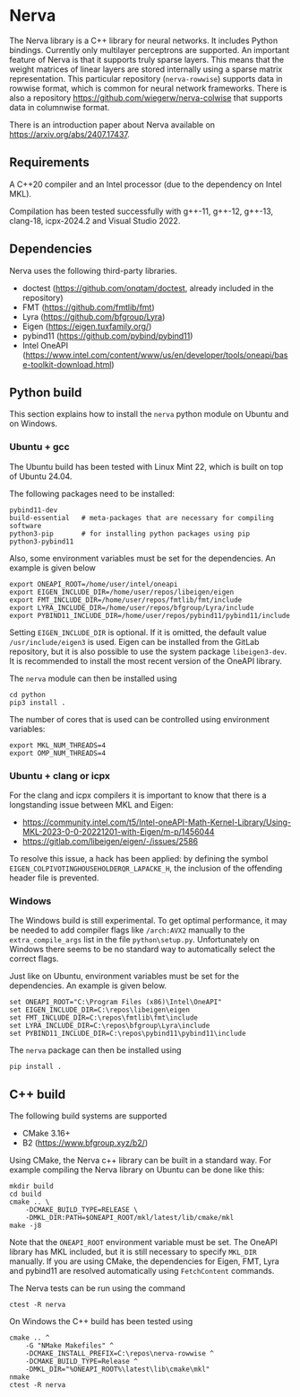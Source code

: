 # Nerva
The Nerva library is a C++ library for neural networks. It includes
Python bindings. Currently only multilayer perceptrons are supported.
An important feature of Nerva is that it supports truly sparse layers.
This means that the weight matrices of linear layers are stored internally
using a sparse matrix representation. This particular repository (`nerva-rowwise`)
supports data in rowwise format, which is common for neural network frameworks.
There is also a repository https://github.com/wiegerw/nerva-colwise that supports
data in columnwise format.

There is an introduction paper about Nerva available on https://arxiv.org/abs/2407.17437.

## Requirements
A C++20 compiler and an Intel processor (due to the dependency on Intel MKL).

Compilation has been tested successfully with g++-11, g++-12, g++-13, clang-18, icpx-2024.2 and Visual Studio 2022.

## Dependencies
Nerva uses the following third-party libraries.

* doctest (https://github.com/onqtam/doctest, already included in the repository)
* FMT (https://github.com/fmtlib/fmt)
* Lyra (https://github.com/bfgroup/Lyra)
* Eigen (https://eigen.tuxfamily.org/)
* pybind11 (https://github.com/pybind/pybind11)
* Intel OneAPI (https://www.intel.com/content/www/us/en/developer/tools/oneapi/base-toolkit-download.html)

## Python build
This section explains how to install the `nerva` python module on Ubuntu and on Windows.

### Ubuntu + gcc
The Ubuntu build has been tested with Linux Mint 22, which is built on top of Ubuntu 24.04.

The following packages need to be installed:
```
pybind11-dev
build-essential   # meta-packages that are necessary for compiling software
python3-pip       # for installing python packages using pip
python3-pybind11
```

Also, some environment variables must be set for the dependencies. An example is
given below
```
export ONEAPI_ROOT=/home/user/intel/oneapi
export EIGEN_INCLUDE_DIR=/home/user/repos/libeigen/eigen
export FMT_INCLUDE_DIR=/home/user/repos/fmtlib/fmt/include
export LYRA_INCLUDE_DIR=/home/user/repos/bfgroup/Lyra/include
export PYBIND11_INCLUDE_DIR=/home/user/repos/pybind11/pybind11/include
```
Setting `EIGEN_INCLUDE_DIR` is optional. If it is omitted, the default value
`/usr/include/eigen3` is used. Eigen can be installed from the GitLab repository,
but it is also possible to use the system package `libeigen3-dev`.
It is recommended to install the most recent version of the OneAPI library.

The `nerva` module can then be installed using
```
cd python
pip3 install .
```

The number of cores that is used can be controlled using environment variables:
```
export MKL_NUM_THREADS=4
export OMP_NUM_THREADS=4
```

### Ubuntu + clang or icpx
For the clang and icpx compilers it is important to know that there is a longstanding
issue between MKL and Eigen:

* https://community.intel.com/t5/Intel-oneAPI-Math-Kernel-Library/Using-MKL-2023-0-0-20221201-with-Eigen/m-p/1456044
* https://gitlab.com/libeigen/eigen/-/issues/2586

To resolve this issue, a hack has been applied: by defining the symbol `EIGEN_COLPIVOTINGHOUSEHOLDERQR_LAPACKE_H`,
the inclusion of the offending header file is prevented.

### Windows
The Windows build is still experimental.
To get optimal performance, it may be needed to add compiler flags like `/arch:AVX2`
manually to the `extra_compile_args` list in the file `python\setup.py`. Unfortunately
on Windows there seems to be no standard way to automatically select the correct flags.

Just like on Ubuntu, environment variables must be set for the dependencies.
An example is given below.
```
set ONEAPI_ROOT="C:\Program Files (x86)\Intel\OneAPI"
set EIGEN_INCLUDE_DIR=C:\repos\libeigen\eigen
set FMT_INCLUDE_DIR=C:\repos\fmtlib\fmt\include
set LYRA_INCLUDE_DIR=C:\repos\bfgroup\Lyra\include
set PYBIND11_INCLUDE_DIR=C:\repos\pybind11\pybind11\include
```

The `nerva` package can then be installed using
```
pip install .
```

## C++ build
The following build systems are supported
* CMake 3.16+
* B2 (https://www.bfgroup.xyz/b2/)

Using CMake, the Nerva c++ library can be built in a standard way. For example compiling
the Nerva library on Ubuntu can be done like this:
```
mkdir build
cd build
cmake .. \
    -DCMAKE_BUILD_TYPE=RELEASE \
    -DMKL_DIR:PATH=$ONEAPI_ROOT/mkl/latest/lib/cmake/mkl
make -j8
```
Note that the `ONEAPI_ROOT` environment variable must be set. The OneAPI library
has MKL included, but it is still necessary to specify `MKL_DIR` manually.
If you are using CMake, the dependencies for Eigen, FMT, Lyra and pybind11 are
resolved automatically using `FetchContent` commands.

The Nerva tests can be run using the command
```
ctest -R nerva
```

On Windows the C++ build has been tested using
```
cmake .. ^
    -G "NMake Makefiles" ^
    -DCMAKE_INSTALL_PREFIX=C:\repos\nerva-rowwise ^
    -DCMAKE_BUILD_TYPE=Release ^
    -DMKL_DIR="%ONEAPI_ROOT%\latest\lib\cmake\mkl"
nmake
ctest -R nerva
```